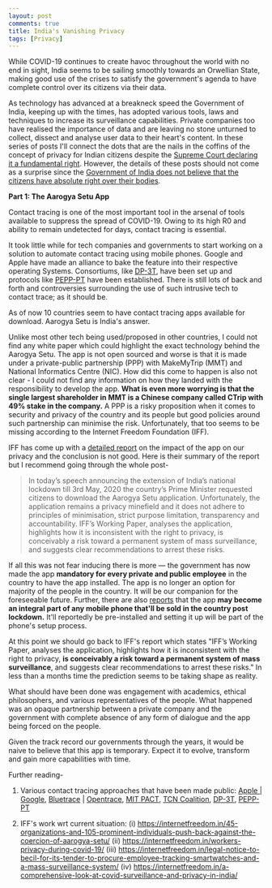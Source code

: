 ```yaml
---
layout: post
comments: true
title: India's Vanishing Privacy 
tags: [Privacy]
---
```


While COVID-19 continues to create havoc throughout the world with no end in sight, India seems to be sailing smoothly towards an Orwellian State, making good use of the crises to satisfy the government's agenda to have complete control over its citizens via their data.

As technology has advanced at a breakneck speed the Government of India, keeping up with the times, has adopted various tools, laws and techniques to increase its surveillance capabilities. Private companies too have realised the importance of data and are leaving no stone unturned to collect, dissect and analyse user data to their heart's content. In these series of posts I'll connect the dots that are the nails in the coffins of the concept of privacy for Indian citizens despite the [Supreme Court declaring it a fundamental right](https://en.wikipedia.org/wiki/Justice_K._S._Puttaswamy_(Retd.)_and_Anr._vs_Union_Of_India_And_Ors.). However, the details of these posts should not come as a surprise since the [Government of India does not believe that the citizens have absolute right over their bodies](https://timesofindia.indiatimes.com/india/citizens-dont-have-absolute-right-over-their-bodies-government/articleshow/58486260.cms).


**Part 1: The Aarogya Setu App**

Contact tracing is one of the most important tool in the arsenal of tools available to suppress the spread of COVID-19. Owing to its high R0 and ability to remain undetected for days, contact tracing is essential.

It took little while for tech companies and governments to start working on a solution to automate contact tracing using mobile phones. Google and Apple have made an alliance to bake the feature into their respective operating Systems. Consortiums, like [DP-3T](https://en.wikipedia.org/wiki/Decentralized_Privacy-Preserving_Proximity_Tracing), have been set up and protocols like [PEPP-PT](https://en.wikipedia.org/wiki/Pan-European_Privacy-Preserving_Proximity_Tracing) have been established. There is still lots of back and forth and controversies surrounding the use  of such intrusive tech to contact trace; as it should be. 

As of now 10 countries seem to have contact tracing apps available for download. Aarogya Setu is India's answer.

Unlike most other tech being used/proposed in other countries, I could not find any white paper which could highlight the exact technology behind the Aarogya Setu. The app is not open sourced and worse is that it is made under a private-public partnership (PPP) with MakeMyTrip (MMT) and National Informatics Centre (NIC). How did this come to happen is also not clear - I could not find any information on how they landed with the responsibility to develop the app. **What is even more worrying is that the single largest shareholder in MMT is a Chinese company called CTrip with 49% stake in the company.** A PPP is a risky proposition when it comes to security and privacy of the country and its people but good policies around such partnership can minimise the risk. Unfortunately, that too seems to be missing according to the Internet Freedom Foundation (IFF).

IFF has come up with a [detailed report](https://internetfreedom.in/is-aarogya-setu-privacy-first-nope-but-it-could-be-if-the-government-wanted/) on the impact of the app on our privacy and the conclusion is not good. Here is their summary of the report but I recommend going through the whole post-


>  In today’s speech announcing the extension of India’s national lockdown till 3rd May, 2020 the country’s Prime Minister requested citizens to download the Aarogya Setu application. Unfortunately, the application remains a privacy minefield and it does not adhere to principles of minimisation, strict purpose limitation, transparency and accountability. IFF’s Working Paper, analyses the application, highlights how it is inconsistent with the right to privacy, is conceivably a risk toward a permanent system of mass surveillance, and suggests clear recommendations to arrest these risks.  
    
If all this was not fear inducing there is more — the government has now made the app **mandatory for every private and public employee** in the country to have the app installed. The app is no longer an option for majority of the people in the country. It will be our companion for the foreseeable future. Further, there are also [reports](https://www.news18.com/news/tech/aarogya-setu-registration-will-be-mandatory-to-setup-new-phone-govt-sources-2599197.html) that the app **may become an integral part of any mobile phone that'll be sold in the country post lockdown.** It'll reportedly be pre-installed and setting it up will be part of the phone's setup process. 

At this point we should go back to IFF's report which states "IFF’s Working Paper, analyses the application, highlights how it is inconsistent with the right to privacy, **is conceivably a risk toward a permanent system of mass surveillance**, and suggests clear recommendations to arrest these risks." In less than a months time the prediction seems to be taking shape as reality.

What should have been done was engagement with academics, ethical philosophers, and various representatives of the people. What happened was an opaque partnership between a private company and the government with complete absence of any form of dialogue and the app being forced on the people.

Given the track record our governments through the years, it would be naive to believe that this app is temporary. Expect it to evolve, transform and gain more capabilities with time.

Further reading-

1. Various contact tracing approaches that have been made public: [Apple | Google](https://www.apple.com/covid19/contacttracing/), [Bluetrace](https://bluetrace.io/) | [Opentrace](https://github.com/OpenTrace-Community), [MIT PACT](https://pact.mit.edu/), [TCN Coalition](https://tcn-coalition.org/), [DP-3T](https://en.wikipedia.org/wiki/Decentralized_Privacy-Preserving_Proximity_Tracing), [PEPP-PT](https://en.wikipedia.org/wiki/Pan-European_Privacy-Preserving_Proximity_Tracing)

2. IFF's work wrt current situation: (i) https://internetfreedom.in/45-organizations-and-105-prominent-individuals-push-back-against-the-coercion-of-aarogya-setu/ (ii) https://internetfreedom.in/workers-privacy-during-covid-19/ (iii) https://internetfreedom.in/legal-notice-to-becil-for-its-tender-to-procure-employee-tracking-smartwatches-and-a-mass-surveillance-system/ (iv) https://internetfreedom.in/a-comprehensive-look-at-covid-surveillance-and-privacy-in-india/




